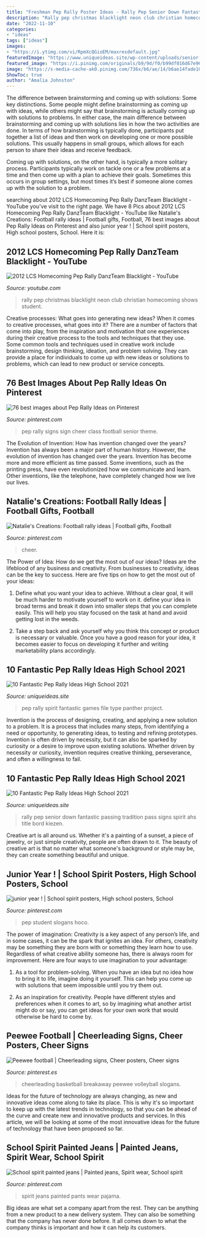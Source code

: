 ```yaml
---
title: "Freshman Pep Rally Poster Ideas - Rally Pep Senior Down Fantastic Passing Tradition Pass Signs Spirit Ahs Title Bord Kiezen"
description: "Rally pep christmas blacklight neon club christian homecoming shows student"
date: "2022-11-10"
categories:
- "ideas"
tags: ["ideas"]
images:
- "https://i.ytimg.com/vi/RpmXcQGioEM/maxresdefault.jpg"
featuredImage: "https://www.uniqueideas.site/wp-content/uploads/senior-tradition-pass-it-down-passing-down-our-pep-rally-signs-2.jpg"
featured_image: "https://i.pinimg.com/originals/b9/9d/f0/b99df016d67e9671432e9e4d1b18445f.jpg"
image: "https://s-media-cache-ak0.pinimg.com/736x/b6/ae/14/b6ae14fade10be1684be125c202f6dec--football--pep-rally.jpg"
ShowToc: true
author: "Amalia Johnston"
---
```



The difference between brainstorming and coming up with solutions: Some key distinctions.
Some people might define brainstorming as coming up with ideas, while others might say that brainstorming is actually coming up with solutions to problems. In either case, the main difference between brainstorming and coming up with solutions lies in how the two activities are done.
In terms of how brainstorming is typically done, participants put together a list of ideas and then work on developing one or more possible solutions. This usually happens in small groups, which allows for each person to share their ideas and receive feedback.

Coming up with solutions, on the other hand, is typically a more solitary process. Participants typically work on tackle one or a few problems at a time and then come up with a plan to achieve their goals. Sometimes this occurs in group settings, but most times it’s best if someone alone comes up with the solution to a problem.

	

		
searching about 2012 LCS Homecoming Pep Rally DanzTeam Blacklight - YouTube you've visit to the right page. We have 8 Pics about 2012 LCS Homecoming Pep Rally DanzTeam Blacklight - YouTube like Natalie&#039;s Creations: Football rally ideas | Football gifts, Football, 76 best images about Pep Rally Ideas on Pinterest and also junior year ! | School spirit posters, High school posters, School. Here it is:
		
    
## 2012 LCS Homecoming Pep Rally DanzTeam Blacklight - YouTube

<img loading=lazy src="https://i.ytimg.com/vi/RpmXcQGioEM/maxresdefault.jpg" onerror="this.onerror=null;this.src='https://tse4.mm.bing.net/th?id=OIP.nTqg2ak880SpEVZYTh6FTwHaEK&amp;pid=15.1';" alt="2012 LCS Homecoming Pep Rally DanzTeam Blacklight - YouTube">

_Source: youtube.com_

>rally pep christmas blacklight neon club christian homecoming shows student. 

	

Creative processes: What goes into generating new ideas?
When it comes to creative processes, what goes into it? There are a number of factors that come into play, from the inspiration and motivation that one experiences during their creative process to the tools and techniques that they use. Some common tools and techniques used in creative work include brainstorming, design thinking, ideation, and problem solving. They can provide a place for individuals to come up with new ideas or solutions to problems, which can lead to new product or service concepts.

    
## 76 Best Images About Pep Rally Ideas On Pinterest

<img loading=lazy src="https://s-media-cache-ak0.pinimg.com/736x/b6/ae/14/b6ae14fade10be1684be125c202f6dec--football--pep-rally.jpg" onerror="this.onerror=null;this.src='https://tse1.mm.bing.net/th?id=OIP.VBm5Fm5GJANyDJxDwatZPQHaNJ&amp;pid=15.1';" alt="76 best images about Pep Rally Ideas on Pinterest">

_Source: pinterest.com_

>pep rally signs sign cheer class football senior theme. 

	

The Evolution of Invention: How has invention changed over the years?
Invention has always been a major part of human history. However, the evolution of invention has changed over the years. Invention has become more and more efficient as time passed. Some inventions, such as the printing press, have even revolutionized how we communicate and learn. Other inventions, like the telephone, have completely changed how we live our lives.

    
## Natalie&#039;s Creations: Football Rally Ideas | Football Gifts, Football

<img loading=lazy src="https://i.pinimg.com/originals/b4/dc/b3/b4dcb3bce3988b5c4fbdecbba5893863.jpg" onerror="this.onerror=null;this.src='https://tse1.mm.bing.net/th?id=OIP.L7r_aeYDx5srEi_fAxRUWAHaLE&amp;pid=15.1';" alt="Natalie&#039;s Creations: Football rally ideas | Football gifts, Football">

_Source: pinterest.com_

>cheer. 

	

The Power of Idea: How do we get the most out of our ideas?
Ideas are the lifeblood of any business and creativity. From businesses to creativity, ideas can be the key to success. Here are five tips on how to get the most out of your ideas:
1. Define what you want your idea to achieve. Without a clear goal, it will be much harder to motivate yourself to work on it. define your idea in broad terms and break it down into smaller steps that you can complete easily. This will help you stay focused on the task at hand and avoid getting lost in the weeds.

2. Take a step back and ask yourself why you think this concept or product is necessary or valuable. Once you have a good reason for your idea, it becomes easier to focus on developing it further and writing marketability plans accordingly.

    
## 10 Fantastic Pep Rally Ideas High School 2021

<img loading=lazy src="https://www.uniqueideas.site/wp-content/uploads/spirit-day-pep-rally-panther-project-2.jpg" onerror="this.onerror=null;this.src='https://tse2.mm.bing.net/th?id=OIP.dQGgG0_ESzlXR2-ywDJrXQHaE8&amp;pid=15.1';" alt="10 Fantastic Pep Rally Ideas High School 2021">

_Source: uniqueideas.site_

>pep rally spirit fantastic games file type panther project. 

	

Invention is the process of designing, creating, and applying a new solution to a problem. It is a process that includes many steps, from identifying a need or opportunity, to generating ideas, to testing and refining prototypes. Invention is often driven by necessity, but it can also be sparked by curiosity or a desire to improve upon existing solutions. Whether driven by necessity or curiosity, invention requires creative thinking, perseverance, and often a willingness to fail.

    
## 10 Fantastic Pep Rally Ideas High School 2021

<img loading=lazy src="https://www.uniqueideas.site/wp-content/uploads/senior-tradition-pass-it-down-passing-down-our-pep-rally-signs-2.jpg" onerror="this.onerror=null;this.src='https://tse2.mm.bing.net/th?id=OIP.ICk5cxiL2K2W79xFDfESzgHaHa&amp;pid=15.1';" alt="10 Fantastic Pep Rally Ideas High School 2021">

_Source: uniqueideas.site_

>rally pep senior down fantastic passing tradition pass signs spirit ahs title bord kiezen. 

	

Creative art is all around us. Whether it's a painting of a sunset, a piece of jewelry, or just simple creativity, people are often drawn to it. The beauty of creative art is that no matter what someone's background or style may be, they can create something beautiful and unique.

    
## Junior Year ! | School Spirit Posters, High School Posters, School

<img loading=lazy src="https://i.pinimg.com/736x/70/71/2f/70712f09eabf13446c4c664018c6fe8b.jpg" onerror="this.onerror=null;this.src='https://tse1.mm.bing.net/th?id=OIP.wuZoSxRCJpbyJ2Y0eUIuqAHaNK&amp;pid=15.1';" alt="junior year ! | School spirit posters, High school posters, School">

_Source: pinterest.com_

>pep student slogans hoco. 

	

The power of imagination:
Creativity is a key aspect of any person’s life, and in some cases, it can be the spark that ignites an idea. For others, creativity may be something they are born with or something they learn how to use. Regardless of what creative ability someone has, there is always room for improvement. Here are four ways to use imagination to your advantage: 
1. As a tool for problem-solving. When you have an idea but no idea how to bring it to life, imagine doing it yourself. This can help you come up with solutions that seem impossible until you try them out.

2. As an inspiration for creativity. People have different styles and preferences when it comes to art, so by imagining what another artist might do or say, you can get ideas for your own work that would otherwise be hard to come by.

    
## Peewee Football | Cheerleading Signs, Cheer Posters, Cheer Signs

<img loading=lazy src="https://i.pinimg.com/originals/d7/f5/9a/d7f59ac885e595b43db7fcf3734020d1.jpg" onerror="this.onerror=null;this.src='https://tse3.mm.bing.net/th?id=OIP.TYGxL0ltRecqgykg88bQVwHaFj&amp;pid=15.1';" alt="Peewee football | Cheerleading signs, Cheer posters, Cheer signs">

_Source: pinterest.es_

>cheerleading basketball breakaway peewee volleyball slogans. 

	

Ideas for the future of technology are always changing, as new and innovative ideas come along to take its place. This is why it's so important to keep up with the latest trends in technology, so that you can be ahead of the curve and create new and innovative products and services. In this article, we will be looking at some of the most innovative ideas for the future of technology that have been proposed so far.

    
## School Spirit Painted Jeans | Painted Jeans, Spirit Wear, School Spirit

<img loading=lazy src="https://i.pinimg.com/originals/b9/9d/f0/b99df016d67e9671432e9e4d1b18445f.jpg" onerror="this.onerror=null;this.src='https://tse4.mm.bing.net/th?id=OIP.eTgaMFU6ofzVbJr0btoPLQHaFj&amp;pid=15.1';" alt="School spirit painted jeans | Painted jeans, Spirit wear, School spirit">

_Source: pinterest.com_

>spirit jeans painted pants wear pajama. 

	

Big ideas are what set a company apart from the rest. They can be anything from a new product to a new delivery system. They can also be something that the company has never done before. It all comes down to what the company thinks is important and how it can help its customers.

